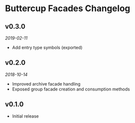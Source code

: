 # Buttercup Facades Changelog

## v0.3.0
_2019-02-11_

 * Add entry type symbols (exported)

## v0.2.0
_2018-10-14_

 * Improved archive facade handling
 * Exposed group facade creation and consumption methods

## v0.1.0

 * Initial release
